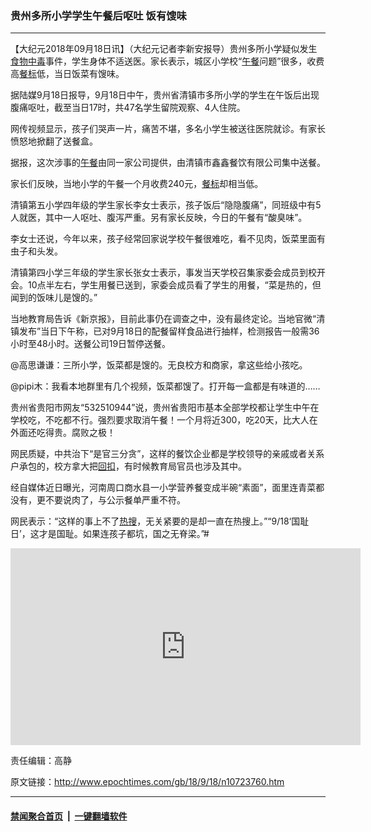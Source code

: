 ### 贵州多所小学学生午餐后呕吐 饭有馊味
------------------------

<p>【大纪元2018年09月18日讯】（大纪元记者李新安报导）贵州多所小学疑似发生<a href="http://www.epochtimes.com/gb/tag/%E9%A3%9F%E7%89%A9%E4%B8%AD%E6%AF%92.html">食物中毒</a>事件，学生身体不适送医。家长表示，城区小学校“<a href="http://www.epochtimes.com/gb/tag/%E5%8D%88%E9%A4%90.html">午餐</a>问题”很多，收费高<a href="http://www.epochtimes.com/gb/tag/%E9%A4%90%E6%A0%87.html">餐标</a>低，当日饭菜有馊味。</p>
<p>据陆媒9月18日报导，9月18日中午，贵州省清镇市多所小学的学生在午饭后出现腹痛呕吐，截至当日17时，共47名学生留院观察、4人住院。</p>
<p>网传视频显示，孩子们哭声一片，痛苦不堪，多名小学生被送往医院就诊。有家长愤怒地掀翻了送餐盒。</p>
<p>据报，这次涉事的<a href="http://www.epochtimes.com/gb/tag/%E5%8D%88%E9%A4%90.html">午餐</a>由同一家公司提供，由清镇市鑫鑫餐饮有限公司集中送餐。</p>
<p>家长们反映，当地小学的午餐一个月收费240元，<a href="http://www.epochtimes.com/gb/tag/%E9%A4%90%E6%A0%87.html">餐标</a>却相当低。</p>
<p>清镇第五小学四年级的学生家长李女士表示，孩子饭后“隐隐腹痛”，同班级中有5人就医，其中一人呕吐、腹泻严重。另有家长反映，今日的午餐有“酸臭味”。</p>
<p>李女士还说，今年以来，孩子经常回家说学校午餐很难吃，看不见肉，饭菜里面有虫子和头发。</p>
<p>清镇第四小学三年级的学生家长张女士表示，事发当天学校召集家委会成员到校开会。10点半左右，学生用餐已送到，家委会成员看了学生的用餐，“菜是热的，但闻到的饭味儿是馊的。”</p>
<p>当地教育局告诉《新京报》，目前此事仍在调查之中，没有最终定论。当地官微“清镇发布”当日下午称，已对9月18日的配餐留样食品进行抽样，检测报告一般需36小时至48小时。送餐公司19日暂停送餐。</p>
<p>@高思谦谦：三所小学，饭菜都是馊的。无良校方和商家，拿这些给小孩吃。</p>
<p>@pipi木：我看本地群里有几个视频，饭菜都馊了。打开每一盒都是有味道的……</p>
<p>贵州省贵阳市网友“532510944”说，贵州省贵阳市基本全部学校都让学生中午在学校吃，不吃都不行。强烈要求取消午餐！一个月将近300，吃20天，比大人在外面还吃得贵。腐败之极！</p>
<p>网民质疑，中共治下“是官三分贪”，这样的餐饮企业都是学校领导的亲戚或者关系户承包的，校方拿大把<a href="http://www.epochtimes.com/gb/tag/%E5%9B%9E%E6%89%A3.html">回扣</a>，有时候教育局官员也涉及其中。</p>
<p>经自媒体近日曝光，河南周口商水县一小学营养餐变成半碗“素面”，面里连青菜都没有，更不要说肉了，与公示餐单严重不符。</p>
<p>网民表示：“这样的事上不了<a href="http://www.epochtimes.com/gb/tag/%E7%83%AD%E6%90%9C.html">热搜</a>，无关紧要的是却一直在热搜上。”“9/18‘国耻日’，这才是国耻。如果连孩子都坑，国之无脊梁。”#</p>
<p style="text-align: center;"><iframe src="https://www.youtube.com/embed/WIcg8wtmyrw?rel=0" width="560" height="315" frameborder="0" allowfullscreen="allowfullscreen"></iframe></p>
<p>责任编辑：高静</p>

原文链接：http://www.epochtimes.com/gb/18/9/18/n10723760.htm


------------------------
#### [禁闻聚合首页](https://github.com/gfw-breaker/banned-news/blob/master/README.md) &nbsp;|&nbsp;  [一键翻墙软件](https://github.com/gfw-breaker/nogfw/blob/master/README.md)